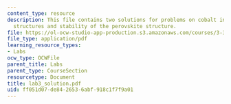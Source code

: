 ```yaml
---
content_type: resource
description: This file contains two solutions for problems on cobalt in HCP and FCC
  structures and stability of the perovskite structure.
file: https://ol-ocw-studio-app-production.s3.amazonaws.com/courses/3-320-atomistic-computer-modeling-of-materials-sma-5107-spring-2005/ff051d07de8426536abf918c1f7f9a01_lab3_solution.pdf
file_type: application/pdf
learning_resource_types:
- Labs
ocw_type: OCWFile
parent_title: Labs
parent_type: CourseSection
resourcetype: Document
title: lab3_solution.pdf
uid: ff051d07-de84-2653-6abf-918c1f7f9a01
---
```

